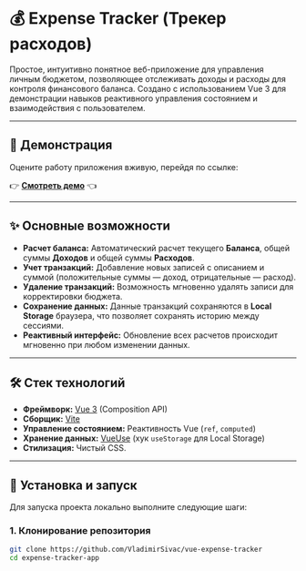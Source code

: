 # 💰 Expense Tracker (Трекер расходов)

Простое, интуитивно понятное веб-приложение для управления личным бюджетом, позволяющее отслеживать доходы и расходы для контроля финансового баланса. Создано с использованием Vue 3 для демонстрации навыков реактивного управления состоянием и взаимодействия с пользователем.

***

## 🔗 Демонстрация

Оцените работу приложения вживую, перейдя по ссылке:

👉 **[Смотреть демо](https://expense-tracker-vuejs.netlify.app)** 👈

***

## ✨ Основные возможности

* **Расчет баланса:** Автоматический расчет текущего **Баланса**, общей суммы **Доходов** и общей суммы **Расходов**.
* **Учет транзакций:** Добавление новых записей с описанием и суммой (положительные суммы — доход, отрицательные — расход).
* **Удаление транзакций:** Возможность мгновенно удалять записи для корректировки бюджета.
* **Сохранение данных:** Данные транзакций сохраняются в **Local Storage** браузера, что позволяет сохранять историю между сессиями.
* **Реактивный интерфейс:** Обновление всех расчетов происходит мгновенно при любом изменении данных.

***

## 🛠️ Стек технологий

* **Фреймворк:** [Vue 3](https://vuejs.org/) (Composition API)
* **Сборщик:** [Vite](https://vitejs.dev/)
* **Управление состоянием:** Реактивность Vue (`ref`, `computed`)
* **Хранение данных:** [VueUse](https://vueuse.org/) (хук `useStorage` для Local Storage)
* **Стилизация:** Чистый CSS.

***

## 🚀 Установка и запуск

Для запуска проекта локально выполните следующие шаги:

### 1. Клонирование репозитория

```bash
git clone https://github.com/VladimirSivac/vue-expense-tracker
cd expense-tracker-app
